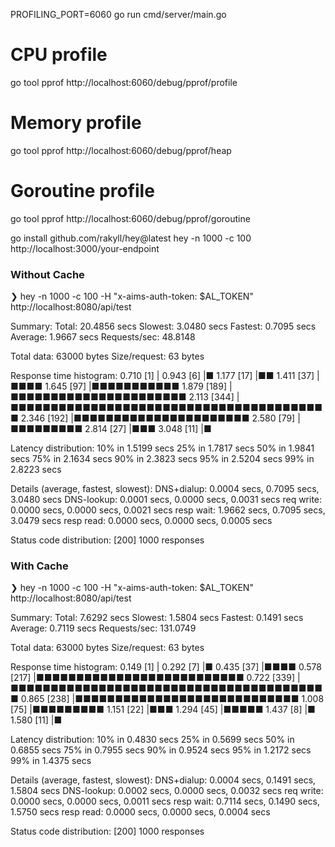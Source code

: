 PROFILING_PORT=6060 go run cmd/server/main.go

# CPU profile
go tool pprof http://localhost:6060/debug/pprof/profile

# Memory profile
go tool pprof http://localhost:6060/debug/pprof/heap

# Goroutine profile
go tool pprof http://localhost:6060/debug/pprof/goroutine



go install github.com/rakyll/hey@latest
hey -n 1000 -c 100 http://localhost:3000/your-endpoint



### Without Cache
❯ hey -n 1000 -c 100 -H "x-aims-auth-token: $AL_TOKEN" http://localhost:8080/api/test

Summary:
  Total:	20.4856 secs
  Slowest:	3.0480 secs
  Fastest:	0.7095 secs
  Average:	1.9667 secs
  Requests/sec:	48.8148

  Total data:	63000 bytes
  Size/request:	63 bytes

Response time histogram:
  0.710 [1]	|
  0.943 [6]	|■
  1.177 [17]	|■■
  1.411 [37]	|■■■■
  1.645 [97]	|■■■■■■■■■■■
  1.879 [189]	|■■■■■■■■■■■■■■■■■■■■■■
  2.113 [344]	|■■■■■■■■■■■■■■■■■■■■■■■■■■■■■■■■■■■■■■■■
  2.346 [192]	|■■■■■■■■■■■■■■■■■■■■■■
  2.580 [79]	|■■■■■■■■■
  2.814 [27]	|■■■
  3.048 [11]	|■


Latency distribution:
  10% in 1.5199 secs
  25% in 1.7817 secs
  50% in 1.9841 secs
  75% in 2.1634 secs
  90% in 2.3823 secs
  95% in 2.5204 secs
  99% in 2.8223 secs

Details (average, fastest, slowest):
  DNS+dialup:	0.0004 secs, 0.7095 secs, 3.0480 secs
  DNS-lookup:	0.0001 secs, 0.0000 secs, 0.0031 secs
  req write:	0.0000 secs, 0.0000 secs, 0.0021 secs
  resp wait:	1.9662 secs, 0.7095 secs, 3.0479 secs
  resp read:	0.0000 secs, 0.0000 secs, 0.0005 secs

Status code distribution:
  [200]	1000 responses


### With Cache
❯ hey -n 1000 -c 100 -H "x-aims-auth-token: $AL_TOKEN" http://localhost:8080/api/test

Summary:
  Total:	7.6292 secs
  Slowest:	1.5804 secs
  Fastest:	0.1491 secs
  Average:	0.7119 secs
  Requests/sec:	131.0749

  Total data:	63000 bytes
  Size/request:	63 bytes

Response time histogram:
  0.149 [1]	|
  0.292 [7]	|■
  0.435 [37]	|■■■■
  0.578 [217]	|■■■■■■■■■■■■■■■■■■■■■■■■■■
  0.722 [339]	|■■■■■■■■■■■■■■■■■■■■■■■■■■■■■■■■■■■■■■■■
  0.865 [238]	|■■■■■■■■■■■■■■■■■■■■■■■■■■■■
  1.008 [75]	|■■■■■■■■■
  1.151 [22]	|■■■
  1.294 [45]	|■■■■■
  1.437 [8]	|■
  1.580 [11]	|■


Latency distribution:
  10% in 0.4830 secs
  25% in 0.5699 secs
  50% in 0.6855 secs
  75% in 0.7955 secs
  90% in 0.9524 secs
  95% in 1.2172 secs
  99% in 1.4375 secs

Details (average, fastest, slowest):
  DNS+dialup:	0.0004 secs, 0.1491 secs, 1.5804 secs
  DNS-lookup:	0.0002 secs, 0.0000 secs, 0.0032 secs
  req write:	0.0000 secs, 0.0000 secs, 0.0011 secs
  resp wait:	0.7114 secs, 0.1490 secs, 1.5750 secs
  resp read:	0.0000 secs, 0.0000 secs, 0.0004 secs

Status code distribution:
  [200]	1000 responses
